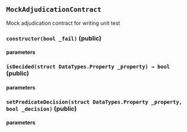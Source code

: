 ## `MockAdjudicationContract`
Mock adjudication contract for writing unit test


### `constructor(bool _fail)` (public)



#### parameters
### `isDecided(struct DataTypes.Property _property) → bool` (public)



#### parameters
### `setPredicateDecision(struct DataTypes.Property _property, bool _decision)` (public)



#### parameters

